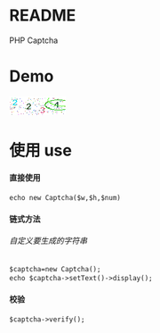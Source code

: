 # README
PHP Captcha
# Demo
![captcha](demo.png)


# 使用 use
#### 直接使用
````
echo new Captcha($w,$h,$num)
````

#### 链式方法
###### 自定义要生成的字符串
````
$captcha=new Captcha();
echo $captcha->setText()->display();
````

#### 校验

````
$captcha->verify();
````

